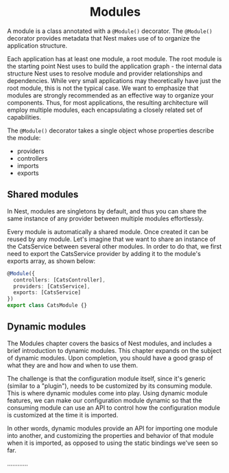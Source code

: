 <link rel="stylesheet" href="https://cdn.jsdelivr.net/npm/bootstrap-icons@1.5.0/font/bootstrap-icons.css">
<link rel="stylesheet" href="../source.css">

<h1 style="text-align:center">Modules</h1>

A module is a class annotated with a ``@Module()`` decorator. The ``@Module()`` decorator provides metadata that Nest makes use of to organize the application structure.

Each application has at least one module, a root module. The root module is the starting point Nest uses to build the application graph - the internal data structure Nest uses to resolve module and provider relationships and dependencies. While very small applications may theoretically have just the root module, this is not the typical case. We want to emphasize that modules are strongly recommended as an effective way to organize your components. Thus, for most applications, the resulting architecture will employ multiple modules, each encapsulating a closely related set of capabilities.

The ``@Module()`` decorator takes a single object whose properties describe the module:
* providers
* controllers
* imports
* exports

## Shared modules
In Nest, modules are singletons by default, and thus you can share the same instance of any provider between multiple modules effortlessly.

Every module is automatically a shared module. Once created it can be reused by any module. Let's imagine that we want to share an instance of the CatsService between several other modules. In order to do that, we first need to export the CatsService provider by adding it to the module's exports array, as shown below:
```ts
@Module({
  controllers: [CatsController],
  providers: [CatsService],
  exports: [CatsService]
})
export class CatsModule {}
```

## Dynamic modules
The Modules chapter covers the basics of Nest modules, and includes a brief introduction to dynamic modules. This chapter expands on the subject of dynamic modules. Upon completion, you should have a good grasp of what they are and how and when to use them.

The challenge is that the configuration module itself, since it's generic (similar to a "plugin"), needs to be customized by its consuming module. This is where dynamic modules come into play. Using dynamic module features, we can make our configuration module dynamic so that the consuming module can use an API to control how the configuration module is customized at the time it is imported.

In other words, dynamic modules provide an API for importing one module into another, and customizing the properties and behavior of that module when it is imported, as opposed to using the static bindings we've seen so far.

............









